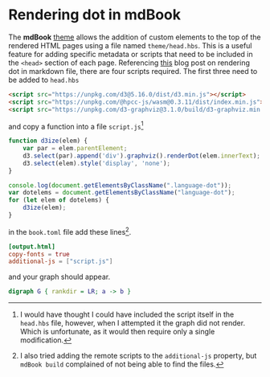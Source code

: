 # Rendering dot in mdBook

The **mdBook** [theme](https://rust-lang.github.io/mdBook/format/theme/index.html) allows the addition of custom elements to the top of the rendered HTML pages using a file named `theme/head.hbs`. This is a useful feature for adding specific metadata or scripts that need to be included in the `<head>` section of each page. Referencing [this](https://oko.io/howto/graphviz-in-markdown/) blog post on rendering dot in markdown file, there are four scripts required. The first three need to be added to `head.hbs`

```html
<script src="https://unpkg.com/d3@5.16.0/dist/d3.min.js"></script>
<script src="https://unpkg.com/@hpcc-js/wasm@0.3.11/dist/index.min.js"></script>
<script src="https://unpkg.com/d3-graphviz@3.1.0/build/d3-graphviz.min.js"></script>
```

and copy a function into a file `script.js`[^1]

```js
function d3ize(elem) {
    var par = elem.parentElement;
    d3.select(par).append('div').graphviz().renderDot(elem.innerText);
    d3.select(elem).style('display', 'none');
}

console.log(document.getElementsByClassName(".language-dot"));
var dotelems = document.getElementsByClassName("language-dot");
for (let elem of dotelems) {
    d3ize(elem);
}
```

in the `book.toml` file add these lines[^2].

```toml
[output.html]
copy-fonts = true
additional-js = ["script.js"]
```


and your graph should appear.

```dot
digraph G { rankdir = LR; a -> b }
```

[^1]: I would have thought I could have included the script itself in the `head.hbs` file, however, when I attempted it the graph did not render. Which is unfortunate, as it would then require only a single modification.

[^2]: I also tried adding the remote scripts to the `additional-js` property, but `mdBook build` complained of not being able to find the files. 
